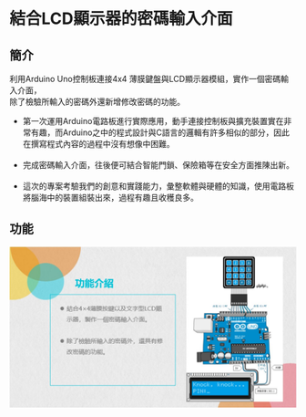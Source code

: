 結合LCD顯示器的密碼輸入介面
====

簡介
----

利用Arduino Uno控制板連接4x4 薄膜鍵盤與LCD顯示器模組，實作一個密碼輸入介面，<br>除了檢驗所輸入的密碼外還新增修改密碼的功能。

* 第一次運用Arduino電路板進行實際應用，動手連接控制板與擴充裝置實在非常有趣，而Arduino之中的程式設計與C語言的邏輯有許多相似的部分，因此在撰寫程式內容的過程中沒有想像中困難。<br><br>
* 完成密碼輸入介面，往後便可結合智能門鎖、保險箱等在安全方面推陳出新。<br><br>
* 這次的專案考驗我們的創意和實踐能力，彙整軟體與硬體的知識，使用電路板將腦海中的裝置組裝出來，過程有趣且收穫良多。 


功能
----
![](https://github.com/yiruchen1997/lcd_password/blob/master/lcd_password.JPG)
